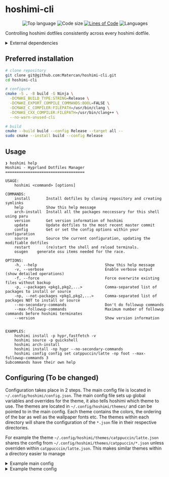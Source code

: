 # hoshimi-cli

<div align=center>

![Top language](https://img.shields.io/github/languages/top/Matercan/hoshimi-cli?style=for-the-badge&labelColor=101418&color=9ccbfb)
![Code size](https://img.shields.io/github/languages/code-size/Matercan/hoshimi-cli?style=for-the-badge&labelColor=101418&color=b9c8da)
[![Lines of Code](https://tokei.rs/b1/github/Matercan/hoshimi-cli?style=for-the-badge&labelColor=101418&color=b9c8da)](https://github.com/Matercan/hoshimi-cli)
![Languages](https://img.shields.io/github/languages/count/Matercan/hoshimi-cli?style=for-the-badge&labelColor=101418&color=b9c8da)

</div>

Controlling hoshimi dotfiles consistently across every hoshimi dotfile.

<details><summary id="dependencies">External dependencies</summary>

-   [`clang` ](https://github.com/llvm/llvm-project) - Compiling the code
-   [`ninja`](https://github.com/ninja-build/ninja) - Dispatching the compiler
-   [`cmake` ](https://cmake.org/download/) - Telling ninja how to dispatch the compiler
-   [`cJSON`](https://github.com/DaveGamble/cJSON) - JSON parsing for reading your configuration
-   [`boost`](https://github.com/boostorg/boost) - Fast C++ libs for menial tasks
-   [`sndfile`](https://github.com/libsndfile/libsndfile) - File library, used for compositing Pngs

</details>

## Preferred installation

```sh
# clone repository
git clone git@github.com:Matercan/hoshimi-cli.git
cd hoshimi-cli

# configure
cmake -S . -B build -G Ninja \
  -DCMAKE_BUILD_TYPE:STRING=Release \
  -DCMAKE_EXPORT_COMPILE_COMMANDS:BOOL=FALSE \
  -DCMAKE_C_COMPILER:FILEPATH=/usr/bin/clang \
  -DCMAKE_CXX_COMPILER:FILEPATH=/usr/bin/clang++ \
  --no-warn-unused-cli

# build
cmake --build build --config Release --target all --
sudo cmake --install build --config Release
```

## Usage
```
❯ hoshimi help
Hoshimi - Hyprland Dotfiles Manager
===================================

USAGE:
    hoshimi <command> [options]

COMMANDS:
    install       Install dotfiles by cloning repository and creating symlinks
    help          Show this help message
    arch-install  Install all the packages neccessary for this shell using paru
    version       Get version information of hoshimi
    update        Update dotfiles to the most recent master commit
    config        Get or set the config options within your configuration
    source        Source the current configuration, updating the modifiable dotfiles
    restart       (re)start the shell and reload terminals.
    osugen    generate osu items needed for the race.

OPTIONS:
    -h, --help                              Show this help message
    -v, --verbose                           Enable verbose output (show detailed operations)
    -f, --force                             Force overwrite existing files without backup
    -p, --packages <pkg1,pkg2,...>          Comma-separated list of packages to install or source
    -np, --not-packages <pkg1,pkg2,...>     Comma-separated list of packages NOT to install or source
    --no-secondary-commands                 Don't do followup commands
    --max-followup-commands                 Maximum number of followup commands before hoshimi terminates 
    --version                               Show version information


EXAMPLES:
    hoshimi install -p hypr,fastfetch -v
    hoshimi source -p quickshell
    hoshimi arch-install
    hoshimi install -np hypr --no-secondary-commands
    hoshimi config config set catppuccin/latte -np foot --max-followup-commands 3
Subcommands have their own help
```

## Configuring (To be changed)

Configuration takes place in 2 steps. The main config file is located in `~/.config/hoshimi/config.json`.
The main config file sets up global variables and overrides for the theme, it also tells hoshimi which theme to use.
The themes are located in `~/.config/hoshimi/themes/` and can be pointed to in the main config. Each theme contains the colors, the ordering of the bar as well as the wallpaper fonts etc. 
The themes within each directory will share the configuration of the `*.json` file in their respective directories.

For example the theme `~/.config/hoshimi/themes/catppuccin/latte.json` shares the config from `~/.config/hoshimi/themes/catppuccin/*.json` unless overriden within `catppucccin/latte.json`.
This makes similar themes within a directory easier to manage

<details><summary>Example main config</summary>

```json
{
  "$schema": "https://raw.githubusercontent.com/Matercan/hoshimi-cli/refs/heads/main/schema/json_schema.json",
  "globals": {
    "iconDirectory": "/usr/share/icons/candy-icons/",
    "wallpaperDirectory": "/home/matercan/Pictures/wallpapers"
  },
  "config": "catppuccin/latte"
}
```

</details>

<details><summary>Example theme config</summary>

```json
{
  "$schema": "https://raw.githubusercontent.com/Matercan/hoshimi-cli/refs/heads/main/schema/theme_schema.json",
  "wallpaper": "akiyama-mizuki.jpg",
  "bar": {
    "globals": {
      "visible": true,
      "position": "left"
    },
    "WorkspaceWidget": {
      "position": 1,
      "visible": true,
      "location": "center"
    },
    "WindowTitle": {
      "position": 0,
      "visible": false,
      "location": "center"
    },
    "Cava": {
      "position": 2,
      "visible": true,
      "location": "bottom"
    },
    "Taskbar": {
      "position": 0,
      "location": "center",
      "visible": false
    },
    "Widgets": {
      "positon": 5,
      "location": "center",
      "visible": true,
      "ClockWidget": {
        "visible": true,
        "location": "center"
      },
      "BatteryWidget": {
        "visible": true,
        "location": "top"
      },
      "VolumeWidget": {
        "visible": true,
        "location": "bottom"
      }
    },
    "TrayWidget": {
      "position": 4,
      "visible": true,
      "location": "bottom"
    },
    "DevButtons": {
      "position": 6,
      "visible": true,
      "location": "bottom"
    }
  },
  "colors": {
    "backgroundColor": "#eff1f5",
    "foregroundColor": "#4c4f69",
    "paletteColor1": "#5c5f77",
    "paletteColor2": "#d20f39",
    "paletteColor3": "#40a02b",
    "paletteColor4": "#df8e1d",
    "paletteColor5": "#1e66f5",
    "paletteColor6": "#ea76cb",
    "paletteColor7": "#179299",
    "paletteColor8": "#acb0be",
    "paletteColor9": "#6c6f85",
    "paletteColor10": "#d20f39",
    "paletteColor11": "40a02b",
    "paletteColor12": "#1e66f5",
    "paletteColor13": "#1e66f5",
    "paletteColor14": "#ea76cb",
    "paletteColor15": "#179299",
    "paletteColor16": "#bcc0cc"
  }
}
```

</details>



